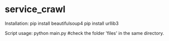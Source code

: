 # service_crawl
Installation:
pip install beautifulsoup4
pip install urllib3

Script usage:
python main.py #check the folder 'files' in the same directory.
